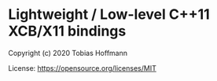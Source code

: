 # Lightweight / Low-level C++11 XCB/X11 bindings

Copyright (c) 2020 Tobias Hoffmann

License: https://opensource.org/licenses/MIT


